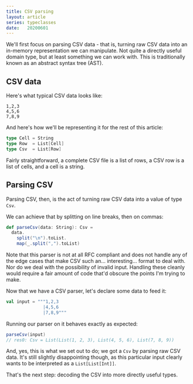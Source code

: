 ```yaml
---
title: CSV parsing
layout: article
series: typeclasses
date:   20200601
---
```


We'll first focus on parsing CSV data - that is, turning raw CSV data into an in-memory representation we can manipulate. Not quite a directly useful domain type, but at least something we can work with. This is traditionally known as an abstract syntax tree (AST).

## CSV data

Here's what typical CSV data looks like:

```csv
1,2,3
4,5,6
7,8,9
```

And here's how we'll be representing it for the rest of this article:

```scala
type Cell = String
type Row  = List[Cell]
type Csv  = List[Row]
```

Fairly straightforward, a complete CSV file is a list of rows, a CSV row is a list of cells, and a cell is a string.

## Parsing CSV

Parsing CSV, then, is the act of turning raw CSV data into a value of type `Csv`.

We can achieve that by splitting on line breaks, then on commas:

```scala
def parseCsv(data: String): Csv =
  data.
    split("\n").toList.
    map(_.split(",").toList)
```

Note that this parser is not at all RFC compliant and does not handle any of the edge cases that make CSV such an... interesting... format to deal with. Nor do we deal with the possibility of invalid input. Handling these cleanly would require a fair amount of code that'd obscure the points I'm trying to make.

Now that we have a CSV parser, let's declare some data to feed it:

```scala
val input = """1,2,3
              |4,5,6
              |7,8,9"""
```

Running our parser on it behaves exactly as expected:

```scala
parseCsv(input)
// res0: Csv = List(List(1, 2, 3), List(4, 5, 6), List(7, 8, 9))
```

And, yes, this is what we set out to do; we got a `Csv` by parsing raw CSV data. It's still slightly disappointing though, as this particular input clearly wants to be interpreted as a `List[List[Int]]`.

That's the next step: decoding the CSV into more directly useful types.

